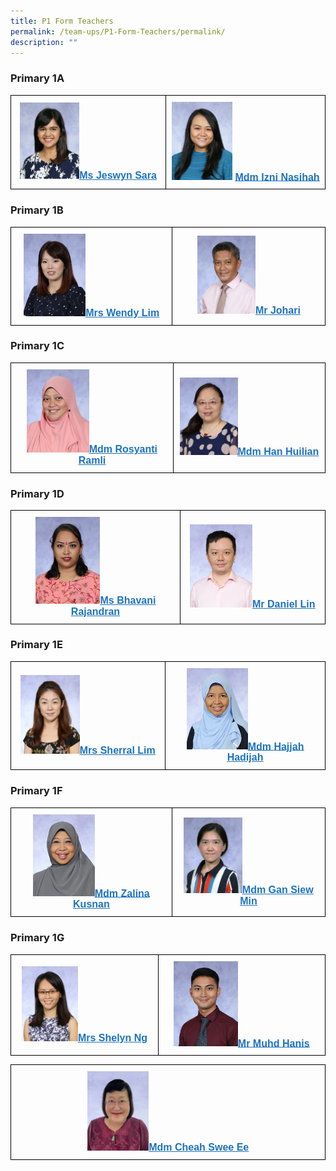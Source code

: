 ```yaml
---
title: P1 Form Teachers
permalink: /team-ups/P1-Form-Teachers/permalink/
description: ""
---
```

### **Primary 1A**

<style type="text/css">
.tg  {border-collapse:collapse;border-spacing:0;}
.tg td{border-color:black;border-style:solid;border-width:1px;font-family:Arial, sans-serif;font-size:16px;
  overflow:hidden;padding:10px 5px;word-break:normal;}
.tg th{border-color:black;border-style:solid;border-width:1px;font-family:Arial, sans-serif;font-size:16px;
  font-weight:normal;overflow:hidden;padding:10px 5px;word-break:normal;}
.tg .tg-f4yw{background-color:#FFF;text-align:center;vertical-align:middle}
.tg .tg-vgmr{background-color:#;text-align:center;vertical-align:middle}
</style>
<table class="tg">
<thead>
  <tr>
    <td colspan="2" class="tg-vgmr"><img style="width:40%" src="/images/Our%20Team%20UPS/P1%20Form%20Teachers/Jeswyn.jpg"><span style="font-weight:bold"><a rel="noopener noreferrer" target="_blank" href="mailto:jeswyn_sara_muruges@schools.gov.sg"><span style="text-decoration:underline;color:#1E73BE;background-color:transparent">Ms Jeswyn Sara</span></a></span></td>
    <td class="tg-vgmr"><img style="width:40%" src="/images/Our%20Team%20UPS/Malay%20Language%20Teachers/izni.jpg">
			<span style="font-weight:bold"><a rel="noopener noreferrer" target="_blank" href="mailto:izni_nasihah_zulkifli@schools.gov.sg"><span style="text-decoration:underline;color:#1E73BE;background-color:transparent">Mdm Izni Nasihah</span></a></span><br>
		</td>
	</tr>
</thead>
</table>

### **Primary 1B**

<style type="text/css">
.tg  {border-collapse:collapse;border-spacing:0;}
.tg td{border-color:black;border-style:solid;border-width:1px;font-family:Arial, sans-serif;font-size:16px;
  overflow:hidden;padding:10px 5px;word-break:normal;}
.tg th{border-color:black;border-style:solid;border-width:1px;font-family:Arial, sans-serif;font-size:16px;
  font-weight:normal;overflow:hidden;padding:10px 5px;word-break:normal;}
.tg .tg-f4yw{background-color:#FFF;text-align:center;vertical-align:middle}
.tg .tg-vgmr{background-color:#;text-align:center;vertical-align:middle}
</style>
<table class="tg">
<thead>
  <tr>
    <td colspan="2" class="tg-vgmr"><img style="width:40%" src="/images/Our%20Team%20UPS/P1%20Form%20Teachers/mrs%20wendy%20lim-mar%20mun%20ee.jpg"><span style="font-weight:bold"><a rel="noopener noreferrer" target="_blank" href="mailto:Mar_Mun_ee_wendy@schools.gov.sg"><span style="text-decoration:underline;color:#1E73BE;background-color:transparent">Mrs Wendy Lim</span></a></span></td>
    <td class="tg-vgmr"><img style="width:40%" src="/images/Our%20Team%20UPS/PE%20Teachers/mr%20johari%20wahid.jpg"><span style="font-weight:bold"><a rel="noopener noreferrer" target="_blank" href="mailto:johari_b_wahid@schools.gov.sg"><span style="text-decoration:underline;color:#1E73BE;background-color:transparent">Mr Johari</span></a></span><br>
		</td>
	</tr>
</thead>
</table>

### **Primary 1C**

<style type="text/css">
.tg  {border-collapse:collapse;border-spacing:0;}
.tg td{border-color:black;border-style:solid;border-width:1px;font-family:Arial, sans-serif;font-size:16px;
  overflow:hidden;padding:10px 5px;word-break:normal;}
.tg th{border-color:black;border-style:solid;border-width:1px;font-family:Arial, sans-serif;font-size:16px;
  font-weight:normal;overflow:hidden;padding:10px 5px;word-break:normal;}
.tg .tg-f4yw{background-color:#FFF;text-align:center;vertical-align:middle}
.tg .tg-vgmr{background-color:#;text-align:center;vertical-align:middle}
</style>
<table class="tg">
<thead>
  <tr>
    <td colspan="2" class="tg-vgmr"><img style="width:40%" src="/images/Our%20Team%20UPS/P1%20Form%20Teachers/mdm%20rosyanti%20bte%20ramli.jpg"><span style="font-weight:bold"><a rel="noopener noreferrer" target="_blank" href="mailto:rosyanti_ramli@schools.gov.sg"><span style="text-decoration:underline;color:#1E73BE;background-color:transparent">Mdm Rosyanti Ramli</span></a></span></td>
    <td class="tg-vgmr"><img style="width:40%" src="/images/Our%20Team%20UPS/Chinese%20Language%20Teachers/mdm%20han%20hui%20lian.jpg"><span style="font-weight:bold"><a rel="noopener noreferrer" target="_blank" href="mailto:han_huilian@schools.gov.sg"><span style="text-decoration:underline;color:#1E73BE;background-color:transparent">Mdm Han Huilian</span></a></span><br>
		</td>
	</tr>
</thead>
</table>

### **Primary 1D**

<style type="text/css">
.tg  {border-collapse:collapse;border-spacing:0;}
.tg td{border-color:black;border-style:solid;border-width:1px;font-family:Arial, sans-serif;font-size:16px;
  overflow:hidden;padding:10px 5px;word-break:normal;}
.tg th{border-color:black;border-style:solid;border-width:1px;font-family:Arial, sans-serif;font-size:16px;
  font-weight:normal;overflow:hidden;padding:10px 5px;word-break:normal;}
.tg .tg-f4yw{background-color:#FFF;text-align:center;vertical-align:middle}
.tg .tg-vgmr{background-color:#;text-align:center;vertical-align:middle}
</style>
<table class="tg">
<thead>
  <tr>
    <td colspan="2" class="tg-vgmr"><img style="width:40%" src="/images/Our%20Team%20UPS/P1%20Form%20Teachers/ms%20bhavani%20rajandran.jpg"><span style="font-weight:bold"><a rel="noopener noreferrer" target="_blank" href="mailto:bhavani_rajandran@schools.gov.sg"><span style="text-decoration:underline;color:#1E73BE;background-color:transparent">Ms Bhavani Rajandran</span></a></span></td>
    <td class="tg-vgmr"><img style="width:45%" src="/images/Our%20Team%20UPS/Music%20Teachers/mr%20lin%20yuanwei%20daniel.jpg"><span style="font-weight:bold"><a rel="noopener noreferrer" target="_blank" href="mailto:lin_yuanwei_daniel@schools.gov.sg"><span style="text-decoration:underline;color:#1E73BE;background-color:transparent">Mr Daniel Lin</span></a></span><br>
		</td>
	</tr>
</thead>
</table>

### **Primary 1E**

<style type="text/css">
.tg  {border-collapse:collapse;border-spacing:0;}
.tg td{border-color:black;border-style:solid;border-width:1px;font-family:Arial, sans-serif;font-size:16px;
  overflow:hidden;padding:10px 5px;word-break:normal;}
.tg th{border-color:black;border-style:solid;border-width:1px;font-family:Arial, sans-serif;font-size:16px;
  font-weight:normal;overflow:hidden;padding:10px 5px;word-break:normal;}
.tg .tg-f4yw{background-color:#FFF;text-align:center;vertical-align:middle}
.tg .tg-vgmr{background-color:#;text-align:center;vertical-align:middle}
</style>
<table class="tg">
<thead>
  <tr>
    <td colspan="2" class="tg-vgmr"><img style="width:40%" src="/images/Our%20Team%20UPS/P1%20Form%20Teachers/mrs%20sherral%20lim.jpg"><span style="font-weight:bold"><a rel="noopener noreferrer" target="_blank" href="mailto:sherral_lim@schools.gov.sg"><span style="text-decoration:underline;color:#1E73BE;background-color:transparent">Mrs Sherral Lim</span></a></span></td>
    <td class="tg-vgmr"><img style="width:40%" src="/images/Our%20Team%20UPS/Learning%20Support%20Teachers/mdm%20hajjah%20hadijah%20bte%20haji%20sa'at.jpg"><span style="font-weight:bold"><a rel="noopener noreferrer" target="_blank" href="mailto:hajjah_hadijah_haji_saat@schools.gov.sg"><span style="text-decoration:underline;color:#1E73BE;background-color:transparent">Mdm Hajjah Hadijah</span></a></span><br>
		</td>
	</tr>
</thead>
</table>

### **Primary 1F**

<style type="text/css">
.tg  {border-collapse:collapse;border-spacing:0;}
.tg td{border-color:black;border-style:solid;border-width:1px;font-family:Arial, sans-serif;font-size:16px;
  overflow:hidden;padding:10px 5px;word-break:normal;}
.tg th{border-color:black;border-style:solid;border-width:1px;font-family:Arial, sans-serif;font-size:16px;
  font-weight:normal;overflow:hidden;padding:10px 5px;word-break:normal;}
.tg .tg-f4yw{background-color:#FFF;text-align:center;vertical-align:middle}
.tg .tg-vgmr{background-color:#;text-align:center;vertical-align:middle}
</style>
<table class="tg">
<thead>
  <tr>
    <td colspan="2" class="tg-vgmr"><img style="width:40%" src="/images/Our%20Team%20UPS/P1%20Form%20Teachers/mdm%20zalina%20bte%20kusnan.jpg"><span style="font-weight:bold"><a rel="noopener noreferrer" target="_blank" href="mailto:zalina_kusnan@schools.gov.sg"><span style="text-decoration:underline;color:#1E73BE;background-color:transparent">Mdm Zalina Kusnan</span></a></span></td>
    <td class="tg-vgmr"><img style="width:40%" src="/images/Our%20Team%20UPS/Chinese%20Language%20Teachers/Siew%20Min.jpg"><span style="font-weight:bold"><a rel="noopener noreferrer" target="_blank" href="mailto:Gan_siew_min@schools.gov.sg"><span style="text-decoration:underline;color:#1E73BE;background-color:transparent">Mdm Gan Siew Min</span></a></span><br>
		</td>
	</tr>
</thead>
</table>

### **Primary 1G**

<style type="text/css">
.tg  {border-collapse:collapse;border-spacing:0;}
.tg td{border-color:black;border-style:solid;border-width:1px;font-family:Arial, sans-serif;font-size:16px;
  overflow:hidden;padding:10px 5px;word-break:normal;}
.tg th{border-color:black;border-style:solid;border-width:1px;font-family:Arial, sans-serif;font-size:16px;
  font-weight:normal;overflow:hidden;padding:10px 5px;word-break:normal;}
.tg .tg-f4yw{background-color:#FFF;text-align:center;vertical-align:middle}
.tg .tg-vgmr{background-color:#;text-align:center;vertical-align:middle}
</style>
<table class="tg">
<thead>
  <tr>
    <td colspan="2" class="tg-vgmr"><img style="width:40%" src="/images/Our%20Team%20UPS/P1%20Form%20Teachers/mdm%20shelyn%20ng%20sok%20kian%20(huang%20shujuan).jpg"><span style="font-weight:bold"><a rel="noopener noreferrer" target="_blank" href="mailto:ng_sok_kian@schools.gov.sg"><span style="text-decoration:underline;color:#1E73BE;background-color:transparent">Mrs Shelyn Ng</span></a></span></td>
    <td class="tg-vgmr"><img style="width:40%" src="/images/Our%20Team%20UPS/PE%20Teachers/mr%20muhammad%20hanis%20bin%20sarkinin.jpg"><span style="font-weight:bold"><a rel="noopener noreferrer" target="_blank" href="mailto:muhammad_hanis_sarkinin@schools.gov.sg"><span style="text-decoration:underline;color:#1E73BE;background-color:transparent">Mr Muhd Hanis</span></a></span><br>
		</td>
	</tr>
</thead>
</table>

<style type="text/css">
.tg  {border-collapse:collapse;border-spacing:0;}
.tg td{border-color:black;border-style:solid;border-width:1px;font-family:Arial, sans-serif;font-size:16px;
  overflow:hidden;padding:10px 5px;word-break:normal;}
.tg th{border-color:black;border-style:solid;border-width:1px;font-family:Arial, sans-serif;font-size:16px;
  font-weight:normal;overflow:hidden;padding:10px 5px;word-break:normal;}
.tg .tg-f4yw{background-color:#FFF;text-align:center;vertical-align:middle}
.tg .tg-vgmr{background-color:#;text-align:center;vertical-align:middle}
</style>
<table class="tg">
<thead>
  <tr>
    <td colspan="2" class="tg-vgmr"><img style="width:20%" src="/images/Our%20Team%20UPS/P1%20Form%20Teachers/mdm%20cheah.png"><span style="font-weight:bold"><a rel="noopener noreferrer" target="_blank" href="mailto:Cheah_Swee_Ee@schools.gov.sg"><span style="text-decoration:underline;color:#1E73BE;background-color:transparent">Mdm Cheah Swee Ee</span></a></span></td>
    </tr>
</thead>
</table>